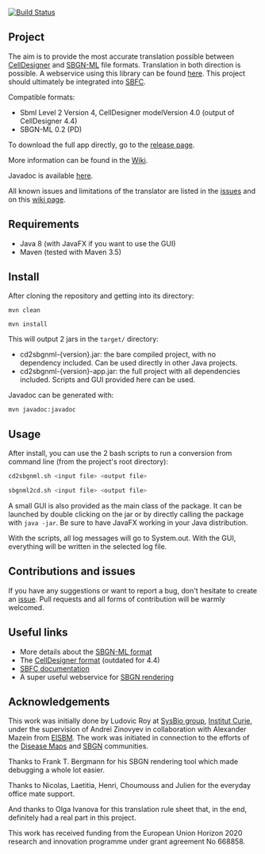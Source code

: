 [![Build Status](https://travis-ci.org/royludo/cd2sbgnml.svg?branch=master)](https://travis-ci.org/royludo/cd2sbgnml)

## Project

The aim is to provide the most accurate translation possible between
[CellDesigner](http://www.celldesigner.org/)
and [SBGN-ML](https://sbgn.github.io/sbgn/) file formats.
Translation in both direction is possible. 
A webservice using this library can be found [here](https://github.com/sbgn/cd2sbgnml-webservice).
This project should ultimately be integrated into [SBFC](https://www.ebi.ac.uk/biomodels/tools/converters/).

Compatible formats:
 - Sbml Level 2 Version 4, CellDesigner modelVersion 4.0 (output of CellDesigner 4.4)
 - SBGN-ML 0.2 (PD)

To download the full app directly, go to the [release page](https://github.com/royludo/cd2sbgnml/releases).

More information can be found in the [Wiki](https://github.com/royludo/cd2sbgnml/wiki).

Javadoc is available [here](https://royludo.github.io/cd2sbgnml).

All known issues and limitations of the translator are listed in the [issues](https://github.com/royludo/cd2sbgnml/issues)
and on this [wiki page](https://github.com/royludo/cd2sbgnml/wiki/Limitations).

## Requirements

 - Java 8 (with JavaFX if you want to use the GUI)
 - Maven (tested with Maven 3.5)

## Install

After cloning the repository and getting into its directory:

`mvn clean`

`mvn install`

This will output 2 jars in the `target/` directory:
 - cd2sbgnml-{version}.jar: the bare compiled project, with no dependency included. Can be used directly in
 other Java projects.
 - cd2sbgnml-{version}-app.jar: the full project with all dependencies included. Scripts and GUI provided here can be used.

Javadoc can be generated with:

`mvn javadoc:javadoc`

## Usage

After install, you can use the 2 bash scripts to run a conversion from command line (from the project's root directory):
```bash
cd2sbgnml.sh <input file> <output file>

sbgnml2cd.sh <input file> <output file>
```

A small GUI is also provided as the main class of the package. It can be launched by double clicking on the jar or by
directly calling the package with `java -jar`. Be sure to have JavaFX working in your Java distribution.

With the scripts, all log messages will go to System.out. With the GUI, everything will be written in
the selected log file.

## Contributions and issues

If you have any suggestions or want to report a bug, don't hesitate to create an [issue](https://github.com/royludo/cd2sbgnml/issues).
Pull requests and all forms of contribution will be warmly welcomed.

## Useful links

 - More details about the [SBGN-ML format](https://github.com/sbgn/sbgn/wiki/SBGN_ML)
 - The [CellDesigner format](http://www.celldesigner.org/documents/CellDesigner4ExtensionTagSpecificationE.pdf) (outdated for 4.4)
 - [SBFC documentation](http://sbfc.sourceforge.net/mediawiki/index.php/Main_Page)
 - A super useful webservice for [SBGN rendering](http://sysbioapps.dyndns.org/Home/Services)

## Acknowledgements

This work was initially done by Ludovic Roy at [SysBio group](http://sysbio.curie.fr/), [Institut Curie](https://curie.fr/), under the supervision of Andrei Zinovyev in collaboration with Alexander Mazein from [EISBM](http://www.eisbm.org/). The work was initiated in connection to the efforts of the [Disease Maps](http://disease-maps.org/) and [SBGN](http://sbgn.org/) communities.

Thanks to Frank T. Bergmann for his SBGN rendering tool which made debugging a whole lot easier.

Thanks to Nicolas, Laetitia, Henri, Choumouss and Julien for the everyday office mate support.

And thanks to Olga Ivanova for this translation rule sheet that, in the end, definitely had a real part in this project.

This work has received funding from the European Union Horizon 2020 research and innovation programme under grant agreement No 668858.
